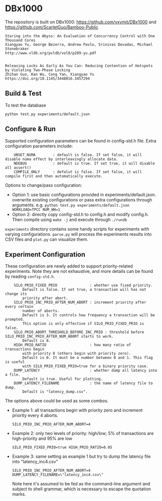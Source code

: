 <meta name="robots" content="noindex">

DBx1000
==============
The repository is built on DBx1000: https://github.com/yxymit/DBx1000 and https://github.com/ScarletGuo/Bamboo-Public

    Staring into the Abyss: An Evaluation of Concurrency Control with One Thousand Cores
    Xiangyao Yu, George Bezerra, Andrew Pavlo, Srinivas Devadas, Michael Stonebraker
    http://www.vldb.org/pvldb/vol8/p209-yu.pdf
    

    Releasing Locks As Early As You Can: Reducing Contention of Hotspots by Violating Two-Phase Locking
    Zhihan Guo, Kan Wu, Cong Yan, Xiangyao Yu
    https://doi.org/10.1145/3448016.3457294

Build & Test
------------

To test the database

    python test.py experiments/default.json

    
Configure & Run
---------------

Supported configuration parameters can be found in config-std.h file. Extra configuration parameters include: 
```
    UNSET_NUMA        : default is false. If set false, it will disable numa effect by interleavingly allocate data. 
    NDEBUG            : default is true. If set true, it will disable all assert()
    COMPILE_ONLY      : defalut is false. If set false, it will compile first and then automatically execute. 
```
Options to change/pass configuration:
- Option 1: use basic configurations provided in experiments/default.json. overwrite existing configurations or pass extra configurations through arguments. 
    e.g. ```python test.py experiments/default.json WORKLOAD=TPCC NUM_WH=1```
- Option 2: directly copy config-std.h to config.h and modify config.h. Then compile using ```make -j``` and execute through ```./rundb ```

`experiments` directory contains some handy scripts for experiments with varying configurations. `parse.py` will process the experiments results into CSV files and `plot.py` can visualize them.

Experiment Configuration
---------------

These configuration are newly added to support priority-related experiments. Note they are not exhaustive, and more details can be found by reading `config-std.h`.
```
    SILO_PRIO_FIXED_PRIO               : whether use fixed priority.
        Default is false. If set true, a transaction will has not change its
        priority after abort.
    SILO_PRIO_INC_PRIO_AFTER_NUM_ABORT : increment priority after every certain
        number of aborts.
        Default is 3. It controls how frequency a transaction will be prompted.
        This option is only effective if SILO_PRIO_FIXED_PRIO is false.
    SILO_PRIO_ABORT_THRESHOLD_BEFORE_INC_PRIO : threshold before SILO_PRIO_INC_PRIO_AFTER_NUM_ABORT starts to work.
        Default is 8.
    HIGH_PRIO_RATIO                    : how many ratio of transactions begin
        with priority 8 (others begin with priority zero).
        Default is 0. It must be a number between 0 and 1. This flag is useful
        with SILO_PRIO_FIXED_PRIO=true for a binary priority case.
    DUMP_LATENCY                       : whether dump all latency into a file.
        Default is true. Useful for plotting.
    DUMP_LATENCY_FILENAME              : the name of latency file to dump.
        Default is "latency_dump.csv".
```

The options above could be used as some combos.

- Example 1: all transactions begin with priority zero and increment priority every 4 aborts.

    ```
    SILO_PRIO_INC_PRIO_AFTER_NUM_ABORT=4
    ```

- Example 2: only two levels of priority: high/low; 5% of transactions are high-priority and 95% are low

    ```
    SILO_PRIO_FIXED_PRIO=true HIGH_PRIO_RATIO=0.05
    ```

- Example 3: same setting as example 1 but try to dump the latency file into "latency_inc4.csv"

    ```
    SILO_PRIO_INC_PRIO_AFTER_NUM_ABORT=4 DUMP_LATENCY_FILENAME=\"latency_inc4.csv\"
    ```

    Note here it's assumed to be fed as the command-line argument and subject to shell grammar, which is necessary to escape the quotation marks.

